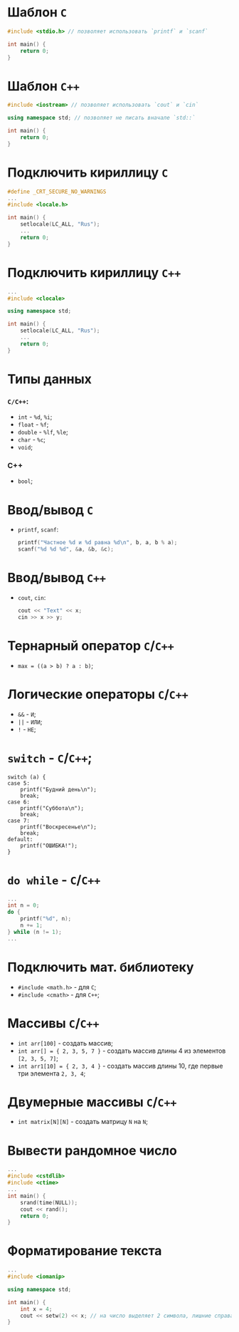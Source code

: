 # **Шаблон `C`**
```c++
#include <stdio.h> // позволяет использовать `printf` и `scanf`

int main() {
    return 0;
}
```

# **Шаблон `C++`**
```C++
#include <iostream> // позволяет использовать `cout` и `cin`

using namespace std; // позволяет не писать вначале `std::`

int main() {
    return 0;
}
```

# **Подключить кириллицу `C`**
```c++
#define _CRT_SECURE_NO_WARNINGS
...
#include <locale.h>

int main() {
    setlocale(LC_ALL, "Rus");
    ...
    return 0;
}
```

# **Подключить кириллицу `C++`**
```c++
...
#include <clocale>

using namespace std;

int main() {
    setlocale(LC_ALL, "Rus");
    ...
    return 0;
}
```


# Типы данных
### **`C/C++`**:
* `int` - `%d`, `%i`;
* `float` - `%f`;
* `double` - `%lf`, `%le`;
* `char` - `%c`;
* `void`;
### **C++**
* `bool`;

# **Ввод/вывод `С`**
* `printf`, `scanf`:
    ```c++
    printf("Частное %d и %d равна %d\n", b, a, b % a);
    scanf("%d %d %d", &a, &b, &c);
    ```
# **Ввод/вывод `С++`**

* `cout`, `cin`:
    ```c++
    cout << "Text" << x;
    cin >> x >> y;
    ```

# **Тернарный оператор `C`/`C++`**
* `max = ((a > b) ? a : b)`;

# **Логические операторы `C`/`C++`**
* `&&` - `И`;
* `||` - `ИЛИ`;
* `!` - `НЕ`;

# `switch` - `C`/`C++`;
```С++
switch (a) {
case 5:
	printf("Будний день\n");
	break;
case 6:
	printf("Суббота\n");
	break;
case 7:
	printf("Воскресенье\n");
	break;
default:
	printf("ОШИБКА!");
}
```

# `do while` - `C`/`C++`
```c++
...
int n = 0;
do {
	printf("%d", n);
	n += 1;
} while (n != 1);
...
```

# **Подключить мат. библиотеку**
* `#include <math.h>` - для `C`;
* `#include <cmath>` - для `C++`;

# **Массивы `C`/`C++`**
* `int arr[100]` - создать массив;
* `int arr[] = { 2, 3, 5, 7 }` - создать массив длины 4 из элементов `[2, 3, 5, 7]`;
* `int arr1[10] = { 2, 3, 4 }` - создать массив длины 10, где первые три элемента `2, 3, 4`;

# **Двумерные массивы `C`/`C++`**
* `int matrix[N][N]` - создать матрицу `N` на `N`;

# **Вывести рандомное число**
```c++
...
#include <cstdlib>
#include <ctime>
...
int main() {
    srand(time(NULL));
    cout << rand();
    return 0;
}
```

# **Форматирование текста**
```c++
...
#include <iomanip>

using namespace std;

int main() {
	int x = 4;
	cout << setw(2) << x; // на число выделяет 2 символа, лишние справа забивает пробелами
}
```







